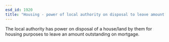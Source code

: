 ```yaml
---
esd_id: 1920
title: "Housing - power of local authority on disposal to leave amount outstanding on mortgage."
---
```


The local authority has power on disposal of a house/land by them for housing purposes to leave an amount outstanding on mortgage.

